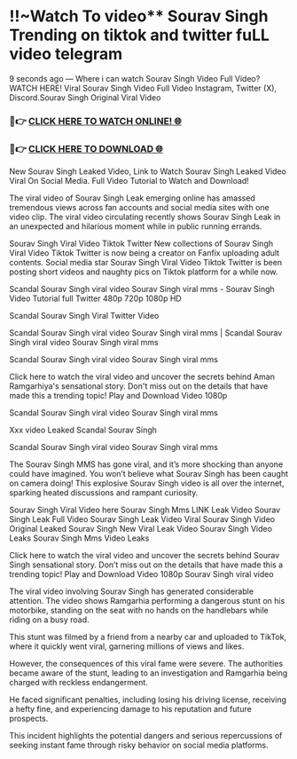# !!~Watch To video** Sourav Singh Trending on tiktok and twitter fuLL video telegram

9 seconds ago — Where i can watch Sourav Singh Video Full Video? WATCH HERE! Viral Sourav Singh Video Full Video Instagram, Twitter (X), Discord.Sourav Singh Original Viral Video

### 🔴👉 [CLICK HERE TO WATCH ONLINE! 🌐](https://nioki.today/viral-leaked-video-watch-free-online/)

### 🔴👉 [CLICK HERE TO DOWNLOAD 🌐](https://nioki.today/viral-leaked-video-watch-free-online/)

New Sourav Singh Leaked Video, Link to Watch Sourav Singh Leaked Video Viral On Social Media. Full Video Tutorial to Watch and Download!

The viral video of Sourav Singh Leak emerging online has amassed tremendous views across fan accounts and social media sites with one video clip. The viral video circulating recently shows Sourav Singh Leak in an unexpected and hilarious moment while in public running errands.

Sourav Singh Viral Video Tiktok Twitter New collections of Sourav Singh Viral Video Tiktok Twitter is now being a creator on Fanfix uploading adult contents. Social media star Sourav Singh Viral Video Tiktok Twitter is been posting short videos and naughty pics on Tiktok platform for a while now.

Scandal Sourav Singh viral video Sourav Singh viral mms - Sourav Singh Video Tutorial full Twitter 480p 720p 1080p HD

Scandal Sourav Singh Viral Twitter Video

Scandal Sourav Singh viral video Sourav Singh viral mms | Scandal Sourav Singh viral video Sourav Singh viral mms

Scandal Sourav Singh viral video Sourav Singh viral mms

Click here to watch the viral video and uncover the secrets behind Aman Ramgarhiya's sensational story. Don't miss out on the details that have made this a trending topic! Play and Download Video 1080p

Scandal Sourav Singh viral video Sourav Singh viral mms

Xxx video Leaked Scandal Sourav Singh

Scandal Sourav Singh viral video Sourav Singh viral mms

The Sourav Singh MMS has gone viral, and it’s more shocking than anyone could have imagined. You won’t believe what Sourav Singh has been caught on camera doing! This explosive Sourav Singh video is all over the internet, sparking heated discussions and rampant curiosity.

Sourav Singh Viral Video here Sourav Singh Mms LINK Leak Video Sourav Singh Leak Full Video Sourav Singh Leak Video Viral Sourav Singh Video Original Leaked Sourav Singh New Viral Leak Video Sourav Singh Video Leaks Sourav Singh Mms Video Leaks

Click here to watch the viral video and uncover the secrets behind Sourav Singh sensational story. Don’t miss out on the details that have made this a trending topic! Play and Download Video 1080p Sourav Singh viral video

The viral video involving Sourav Singh has generated considerable attention. The video shows Ramgarhia performing a dangerous stunt on his motorbike, standing on the seat with no hands on the handlebars while riding on a busy road.

This stunt was filmed by a friend from a nearby car and uploaded to TikTok, where it quickly went viral, garnering millions of views and likes.

However, the consequences of this viral fame were severe. The authorities became aware of the stunt, leading to an investigation and Ramgarhia being charged with reckless endangerment.

He faced significant penalties, including losing his driving license, receiving a hefty fine, and experiencing damage to his reputation and future prospects.

This incident highlights the potential dangers and serious repercussions of seeking instant fame through risky behavior on social media platforms.
